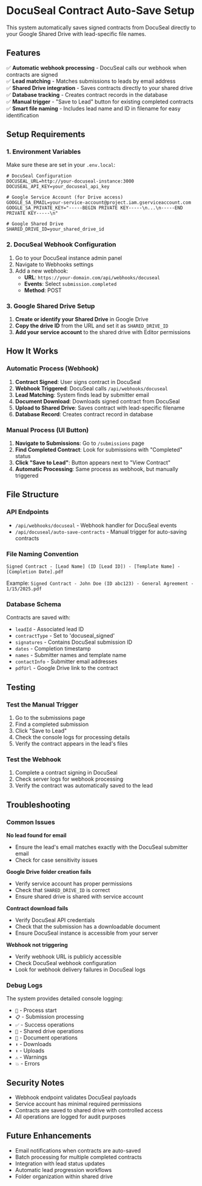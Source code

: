 # DocuSeal Contract Auto-Save Setup

This system automatically saves signed contracts from DocuSeal directly to your Google Shared Drive with lead-specific file names.

## Features

✅ **Automatic webhook processing** - DocuSeal calls our webhook when contracts are signed  
✅ **Lead matching** - Matches submissions to leads by email address  
✅ **Shared Drive integration** - Saves contracts directly to your shared drive  
✅ **Database tracking** - Creates contract records in the database  
✅ **Manual trigger** - "Save to Lead" button for existing completed contracts  
✅ **Smart file naming** - Includes lead name and ID in filename for easy identification

## Setup Requirements

### 1. Environment Variables

Make sure these are set in your `.env.local`:

```env
# DocuSeal Configuration
DOCUSEAL_URL=http://your-docuseal-instance:3000
DOCUSEAL_API_KEY=your_docuseal_api_key

# Google Service Account (for Drive access)
GOOGLE_SA_EMAIL=your-service-account@project.iam.gserviceaccount.com
GOOGLE_SA_PRIVATE_KEY="-----BEGIN PRIVATE KEY-----\n...\n-----END PRIVATE KEY-----\n"

# Google Shared Drive
SHARED_DRIVE_ID=your_shared_drive_id
```

### 2. DocuSeal Webhook Configuration

1. Go to your DocuSeal instance admin panel
2. Navigate to Webhooks settings
3. Add a new webhook:
   - **URL**: `https://your-domain.com/api/webhooks/docuseal`
   - **Events**: Select `submission.completed`
   - **Method**: POST

### 3. Google Shared Drive Setup

1. **Create or identify your Shared Drive** in Google Drive
2. **Copy the drive ID** from the URL and set it as `SHARED_DRIVE_ID`
3. **Add your service account** to the shared drive with Editor permissions

## How It Works

### Automatic Process (Webhook)

1. **Contract Signed**: User signs contract in DocuSeal
2. **Webhook Triggered**: DocuSeal calls `/api/webhooks/docuseal`
3. **Lead Matching**: System finds lead by submitter email
4. **Document Download**: Downloads signed contract from DocuSeal
5. **Upload to Shared Drive**: Saves contract with lead-specific filename
6. **Database Record**: Creates contract record in database

### Manual Process (UI Button)

1. **Navigate to Submissions**: Go to `/submissions` page
2. **Find Completed Contract**: Look for submissions with "Completed" status
3. **Click "Save to Lead"**: Button appears next to "View Contract"
4. **Automatic Processing**: Same process as webhook, but manually triggered

## File Structure

### API Endpoints
- `/api/webhooks/docuseal` - Webhook handler for DocuSeal events
- `/api/docuseal/auto-save-contracts` - Manual trigger for auto-saving contracts

### File Naming Convention
```
Signed Contract - [Lead Name] (ID [Lead ID]) - [Template Name] - [Completion Date].pdf
```

Example: `Signed Contract - John Doe (ID abc123) - General Agreement - 1/15/2025.pdf`

### Database Schema
Contracts are saved with:
- `leadId` - Associated lead ID
- `contractType` - Set to 'docuseal_signed' 
- `signatures` - Contains DocuSeal submission ID
- `dates` - Completion timestamp
- `names` - Submitter names and template name
- `contactInfo` - Submitter email addresses
- `pdfUrl` - Google Drive link to the contract

## Testing

### Test the Manual Trigger

1. Go to the submissions page
2. Find a completed submission
3. Click "Save to Lead"
4. Check the console logs for processing details
5. Verify the contract appears in the lead's files

### Test the Webhook

1. Complete a contract signing in DocuSeal
2. Check server logs for webhook processing
3. Verify the contract was automatically saved to the lead

## Troubleshooting

### Common Issues

**No lead found for email**
- Ensure the lead's email matches exactly with the DocuSeal submitter email
- Check for case sensitivity issues

**Google Drive folder creation fails**
- Verify service account has proper permissions
- Check that `SHARED_DRIVE_ID` is correct
- Ensure shared drive is shared with service account

**Contract download fails**
- Verify DocuSeal API credentials
- Check that the submission has a downloadable document
- Ensure DocuSeal instance is accessible from your server

**Webhook not triggering**
- Verify webhook URL is publicly accessible
- Check DocuSeal webhook configuration
- Look for webhook delivery failures in DocuSeal logs

### Debug Logs

The system provides detailed console logging:
- `🔵` - Process start
- `📋` - Submission processing  
- `✅` - Success operations
- `📁` - Shared drive operations
- `📄` - Document operations
- `⬇️` - Downloads
- `⬆️` - Uploads
- `⚠️` - Warnings
- `💥` - Errors

## Security Notes

- Webhook endpoint validates DocuSeal payloads
- Service account has minimal required permissions
- Contracts are saved to shared drive with controlled access
- All operations are logged for audit purposes

## Future Enhancements

- Email notifications when contracts are auto-saved
- Batch processing for multiple completed contracts
- Integration with lead status updates
- Automatic lead progression workflows
- Folder organization within shared drive 